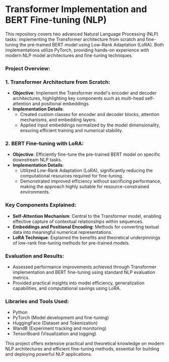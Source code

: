 
# Transformer Implementation and BERT Fine-tuning (NLP)

This repository covers two advanced Natural Language Processing (NLP) tasks: implementing the Transformer architecture from scratch and fine-tuning the pre-trained BERT model using Low-Rank Adaptation (LoRA). Both implementations utilize PyTorch, providing hands-on experience with modern NLP model architectures and fine-tuning techniques.

### Project Overview:

### 1. Transformer Architecture from Scratch:
- **Objective**: Implement the Transformer model's encoder and decoder architectures, highlighting key components such as multi-head self-attention and positional embeddings.
- **Implementation Details**:
  - Created custom classes for encoder and decoder blocks, attention mechanisms, and embedding layers.
  - Applied input embeddings normalized by the model dimensionality, ensuring efficient training and numerical stability.

### 2. BERT Fine-tuning with LoRA:
- **Objective**: Efficiently fine-tune the pre-trained BERT model on specific downstream NLP tasks.
- **Implementation Details**:
  - Utilized Low-Rank Adaptation (LoRA), significantly reducing the computational resources required for fine-tuning.
  - Demonstrated improved efficiency without sacrificing performance, making the approach highly suitable for resource-constrained environments.

### Key Components Explained:
- **Self-Attention Mechanism**: Central to the Transformer model, enabling effective capture of contextual relationships within sequences.
- **Embeddings and Positional Encoding**: Methods for converting textual data into meaningful numerical representations.
- **LoRA Technique**: Explained the benefits and theoretical underpinnings of low-rank fine-tuning methods for pre-trained models.

### Evaluation and Results:
- Assessed performance improvements achieved through Transformer implementation and BERT fine-tuning using standard NLP evaluation metrics.
- Provided practical insights into model efficiency, generalization capabilities, and computational savings using LoRA.

### Libraries and Tools Used:
- Python
- PyTorch (Model development and fine-tuning)
- HuggingFace (Dataset and Tokenization)
- WandB (Experiment tracking and monitoring)
- TensorBoard (Visualization and logging)

This project offers extensive practical and theoretical knowledge on modern NLP architectures and efficient fine-tuning methods, essential for building and deploying powerful NLP applications.

